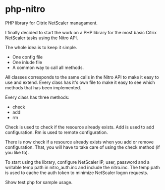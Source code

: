 # php-nitro
PHP library for Citrix NetScaler managament.

I finally decided to start the work on a PHP library for the most basic Citrix NetScaler tasks using the Nitro API.

The whole idea is to keep it simple. 
 - One config file
 - One inlude file
 - A common way to call all methods.
 
All classes corresponds to the same calls in the Nitro API to make it easy to use and extend. Every class has it's own file to make it easy to see which methods that has been implemented.

Every class has three methods:
 - check
 - add
 - rm

Check is used to check if the resource already exists.
Add is used to add configuration.
Rm is used to remote configuration.

There is now check if a resource already exists when you add or remove configuration. That, you will have to take care of using the check method (if you like to).

To start using the library, configure NetScaler IP, user, password and a writable temp path in nitro_auth.inc and include the nitro.inc.
The temp path is used to cache the auth token to minimize NetScaler logon requests.

Show test.php for sample usage.
